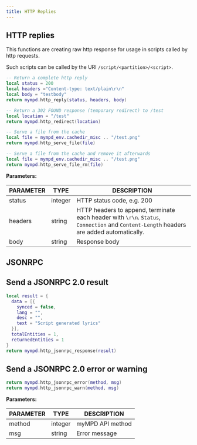```yaml
---
title: HTTP Replies
---
```


## HTTP replies

This functions are creating raw http response for usage in scripts called by http requests.

Such scripts can be called by the URI `/script/<partition>/<script>`.

```lua
-- Return a complete http reply
local status = 200
local headers ="Content-type: text/plain\r\n"
local body = "testbody"
return mympd.http_reply(status, headers, body)

-- Return a 302 FOUND response (temporary redirect) to /test
local location = "/test"
return mympd.http_redirect(location)

-- Serve a file from the cache
local file = mympd_env.cachedir_misc .. "/test.png"
return mympd.http_serve_file(file)

-- Serve a file from the cache and remove it afterwards
local file = mympd_env.cachedir_misc .. "/test.png"
return mympd.http_serve_file_rm(file)
```

**Parameters:**

| PARAMETER | TYPE | DESCRIPTION |
| --------- | ---- | ----------- |
| status | integer | HTTP status code, e.g. 200 |
| headers | string | HTTP headers to append, terminate each header with `\r\n`. `Status`, `Connection` and `Content-Length` headers are added automatically. |
| body | string | Response body |

## JSONRPC

## Send a JSONRPC 2.0 result

```lua
local result = {
  data = [{
    synced = false,
    lang = "",
    desc = "",
    text = "Script generated lyrics"
  }],
  totalEntities = 1,
  returnedEntities = 1
}
return mympd.http_jsonrpc_response(result)
```

## Send a JSONRPC 2.0 error or warning

```lua
return mympd.http_jsonrpc_error(method, msg)
return mympd.http_jsonrpc_warn(method, msg)
```

**Parameters:**

| PARAMETER | TYPE | DESCRIPTION |
| --------- | ---- | ----------- |
| method | integer | myMPD API method |
| msg | string | Error message |
